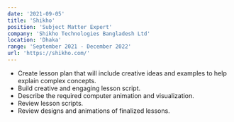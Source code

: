 ```yaml
---
date: '2021-09-05'
title: 'Shikho'
position: 'Subject Matter Expert'
company: 'Shikho Technologies Bangladesh Ltd'
location: 'Dhaka'
range: 'September 2021 - December 2022'
url: 'https://shikho.com/'
---
```


- Create lesson plan that will include creative ideas and examples to help explain complex concepts.
- Build creative and engaging lesson script.
- Describe the required computer animation and visualization.
- Review lesson scripts.
- Review designs and animations of finalized lessons.